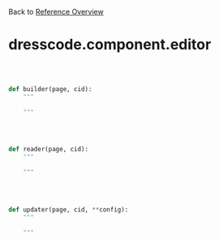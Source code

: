 
Back to [Reference Overview](https://github.com/pyrustic/dresscode/blob/master/docs/reference/README.md#readme)

# dresscode.component.editor



<br>


```python

def builder(page, cid):
    """
    
    """

```

<br>

```python

def reader(page, cid):
    """
    
    """

```

<br>

```python

def updater(page, cid, **config):
    """
    
    """

```

